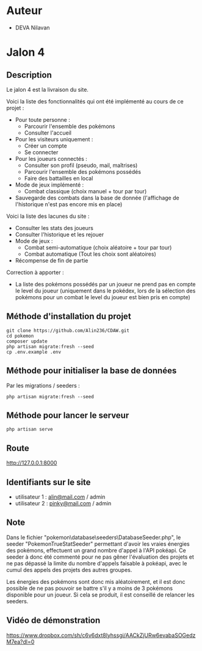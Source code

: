 # Auteur
- DEVA Nilavan

# Jalon 4

## Description

Le jalon 4 est la livraison du site.

Voici la liste des fonctionnalités qui ont été implémenté au cours de ce projet :
- Pour toute personne :
    - Parcourir l'ensemble des pokémons
    - Consulter l'accueil
- Pour les visiteurs uniquement :
    - Créer un compte
    - Se connecter
- Pour les joueurs connectés :
    - Consulter son profil (pseudo, mail, maîtrises)
    - Parcourir l'ensemble des pokémons possédés
    - Faire des battailles en local
- Mode de jeux implémenté :
    - Combat classique (choix manuel + tour par tour)
- Sauvegarde des combats dans la base de donnée (l'affichage de l'historique n'est pas encore mis en place)

Voici la liste des lacunes du site :
- Consulter les stats des joueurs
- Consulter l'historique et les rejouer
- Mode de jeux :
    - Combat semi-automatique (choix aléatoire + tour par tour)
    - Combat automatique (Tout les choix sont aléatoires)
- Récompense de fin de partie

Correction à apporter :
- La liste des pokémons possédés par un joueur ne prend pas en compte le level du joueur (uniquement dans le pokédex, lors de la sélection des pokémons pour un combat le level du joueur est bien pris en compte)

## Méthode d'installation du projet
```
git clone https://github.com/Alin236/CDAW.git
cd pokemon
composer update
php artisan migrate:fresh --seed
cp .env.example .env
```

## Méthode pour initialiser la base de données

Par les migrations / seeders :
```
php artisan migrate:fresh --seed
```

## Méthode pour lancer le serveur

```
php artisan serve
```

## Route
http://127.0.0.1:8000

## Identifiants sur le site
- utilisateur 1 : alin@mail.com / admin
- utilisateur 2 : pinky@mail.com / admin

## Note
Dans le fichier "pokemon\database\seeders\DatabaseSeeder.php", le seeder "PokemonTrueStatSeeder" permettant d'avoir les vraies énergies des pokémons, effectuent un grand nombre d'appel à l'API pokéapi. Ce seeder à donc été commenté pour ne pas gêner l'évaluation des projets et ne pas dépassé la limite du nombre d'appels faisable à pokéapi, avec le cumul des appels des projets des autres groupes.

Les énergies des pokémons sont donc mis aléatoirement, et il est donc possible de ne pas pouvoir se battre s'il y a moins de 3 pokémons disponible pour un joueur. Si cela se produit, il est conseillé de relancer les seeders.

## Vidéo de démonstration
https://www.dropbox.com/sh/c6v6dxt8lyhssgi/AACkZjURw6evabaSOGedzM7ea?dl=0